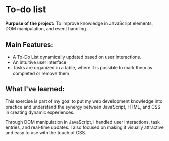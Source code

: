 <h1>To-do list</h1>
<p><strong>Purpose of the project:</strong> To improve knowledge in JavaScript elements, DOM manipulation, and event handling.</p>
<h2>Main Features:</h2>

<ul>
<li>A To-Do List dynamically updated based on user interactions.</li>
<li>An intuitive user interface</li>
<li>Tasks are organized in a table, where it is possible to mark them as completed or remove them</li>
</ul>

<h2>What I&#39;ve learned:</h2>
<p>This exercise is part of my goal to put my web development knowledge into practice and understand the synergy between JavaScript, HTML, and CSS in creating dynamic experiences.</p>
<p>Through DOM manipulation in JavaScript, I handled user interactions, task entries, and real-time updates. I also focused on making it visually attractive and easy to use with the touch of CSS.</p>

